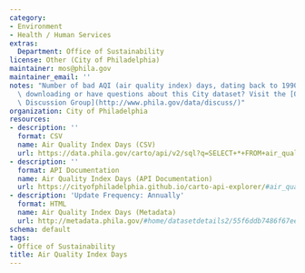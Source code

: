 ```yaml
---
category:
- Environment
- Health / Human Services
extras:
  Department: Office of Sustainability
license: Other (City of Philadelphia)
maintainer: mos@phila.gov
maintainer_email: ''
notes: "Number of bad AQI (air quality index) days, dating back to 1990.\r\n\r\nTrouble\
  \ downloading or have questions about this City dataset? Visit the [OpenDataPhilly\
  \ Discussion Group](http://www.phila.gov/data/discuss/)"
organization: City of Philadelphia
resources:
- description: ''
  format: CSV
  name: Air Quality Index Days (CSV)
  url: https://data.phila.gov/carto/api/v2/sql?q=SELECT+*+FROM+air_quality_index_days&filename=air_quality_index_days&format=csv&skipfields=cartodb_id,the_geom,the_geom_webmercator
- description: ''
  format: API Documentation
  name: Air Quality Index Days (API Documentation)
  url: https://cityofphiladelphia.github.io/carto-api-explorer/#air_quality_index_days
- description: 'Update Frequency: Annually'
  format: HTML
  name: Air Quality Index Days (Metadata)
  url: http://metadata.phila.gov/#home/datasetdetails2/55f6ddb7486f67ee03d23200/viewrepresentationdetails/55f7396b4ce634b5155fa5eb/
schema: default
tags:
- Office of Sustainability
title: Air Quality Index Days
---
```

